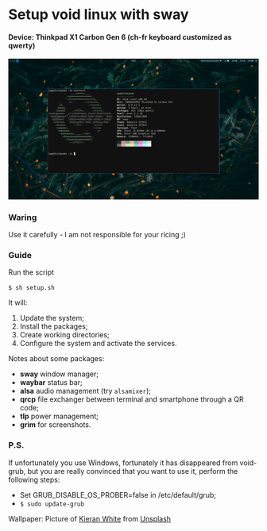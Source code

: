 # Setup void linux with sway
#### Device: Thinkpad X1 Carbon Gen 6 (ch-fr keyboard customized as qwerty)

![alt text](https://github.com/pado31/linux_setup/blob/void_sway/img/ps_20221210200617.png?raw=true)

### Waring
Use it carefully - I am not responsible for your ricing ;)


### Guide
Run the script 
```
$ sh setup.sh
```

It will:
1. Update the system;
2. Install the packages;
3. Create working directories;
4. Configure the system and activate the services.

Notes about some packages:
- **sway** window manager;
- **waybar** status bar;
- **alsa** audio management (try `alsamixer`);
- **qrcp** file exchanger between terminal and smartphone through a QR code;
- **tlp** power management;
- **grim** for screenshots.


### P.S.
If unfortunately you use Windows, fortunately it has disappeared from void-grub, but you are really convinced that you want to use it, perform the following steps:

- Set GRUB_DISABLE_OS_PROBER=false in /etc/default/grub;
- ``` $ sudo update-grub ```


Wallpaper: Picture of <a href="https://unsplash.com/it/@kierancwhite?utm_source=unsplash&utm_medium=referral&utm_content=creditCopyText">Kieran White</a> from <a href="https://unsplash.com/it/foto/SBdmQcW8qag?utm_source=unsplash&utm_medium=referral&utm_content=creditCopyText">Unsplash</a>
  
